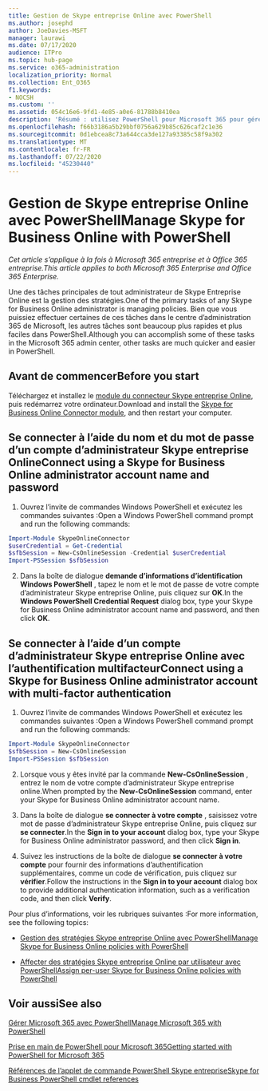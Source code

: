 ```yaml
---
title: Gestion de Skype entreprise Online avec PowerShell
ms.author: josephd
author: JoeDavies-MSFT
manager: laurawi
ms.date: 07/17/2020
audience: ITPro
ms.topic: hub-page
ms.service: o365-administration
localization_priority: Normal
ms.collection: Ent_O365
f1.keywords:
- NOCSH
ms.custom: ''
ms.assetid: 054c16e6-9fd1-4e85-a0e6-81788b8410ea
description: 'Résumé : utilisez PowerShell pour Microsoft 365 pour gérer des stratégies Skype entreprise Online, des stratégies par utilisateur et des paramètres de réunion.'
ms.openlocfilehash: f66b3186a5b29bbf0756a629b85c626caf2c1e36
ms.sourcegitcommit: 0d1ebcea8c73a644cca3de127a93385c58f9a302
ms.translationtype: MT
ms.contentlocale: fr-FR
ms.lasthandoff: 07/22/2020
ms.locfileid: "45230440"
---
```

# <a name="manage-skype-for-business-online-with-powershell"></a><span data-ttu-id="8aa28-103">Gestion de Skype entreprise Online avec PowerShell</span><span class="sxs-lookup"><span data-stu-id="8aa28-103">Manage Skype for Business Online with PowerShell</span></span>

<span data-ttu-id="8aa28-104">*Cet article s’applique à la fois à Microsoft 365 entreprise et à Office 365 entreprise.*</span><span class="sxs-lookup"><span data-stu-id="8aa28-104">*This article applies to both Microsoft 365 Enterprise and Office 365 Enterprise.*</span></span>

<span data-ttu-id="8aa28-105">Une des tâches principales de tout administrateur de Skype Entreprise Online est la gestion des stratégies.</span><span class="sxs-lookup"><span data-stu-id="8aa28-105">One of the primary tasks of any Skype for Business Online administrator is managing policies.</span></span> <span data-ttu-id="8aa28-106">Bien que vous puissiez effectuer certaines de ces tâches dans le centre d’administration 365 de Microsoft, les autres tâches sont beaucoup plus rapides et plus faciles dans PowerShell.</span><span class="sxs-lookup"><span data-stu-id="8aa28-106">Although you can accomplish some of these tasks in the Microsoft 365 admin center, other tasks are much quicker and easier in PowerShell.</span></span> 

## <a name="before-you-start"></a><span data-ttu-id="8aa28-107">Avant de commencer</span><span class="sxs-lookup"><span data-stu-id="8aa28-107">Before you start</span></span>

<span data-ttu-id="8aa28-108">Téléchargez et installez le [module du connecteur Skype entreprise Online](https://www.microsoft.com/download/details.aspx?id=39366), puis redémarrez votre ordinateur.</span><span class="sxs-lookup"><span data-stu-id="8aa28-108">Download and install the [Skype for Business Online Connector module](https://www.microsoft.com/download/details.aspx?id=39366), and then restart your computer.</span></span>


## <a name="connect-using-a-skype-for-business-online-administrator-account-name-and-password"></a><span data-ttu-id="8aa28-109">Se connecter à l’aide du nom et du mot de passe d’un compte d’administrateur Skype entreprise Online</span><span class="sxs-lookup"><span data-stu-id="8aa28-109">Connect using a Skype for Business Online administrator account name and password</span></span>

1. <span data-ttu-id="8aa28-110">Ouvrez l’invite de commandes Windows PowerShell et exécutez les commandes suivantes :</span><span class="sxs-lookup"><span data-stu-id="8aa28-110">Open a Windows PowerShell command prompt and run the following commands:</span></span> 
    
  ```powershell
  Import-Module SkypeOnlineConnector
  $userCredential = Get-Credential
  $sfbSession = New-CsOnlineSession -Credential $userCredential
  Import-PSSession $sfbSession
  ```

2. <span data-ttu-id="8aa28-111">Dans la boîte de dialogue **demande d’informations d’identification Windows PowerShell** , tapez le nom et le mot de passe de votre compte d’administrateur Skype entreprise Online, puis cliquez sur **OK**.</span><span class="sxs-lookup"><span data-stu-id="8aa28-111">In the **Windows PowerShell Credential Request** dialog box, type your Skype for Business Online administrator account name and password, and then click **OK**.</span></span>


## <a name="connect-using-a-skype-for-business-online-administrator-account-with-multi-factor-authentication"></a><span data-ttu-id="8aa28-112">Se connecter à l’aide d’un compte d’administrateur Skype entreprise Online avec l’authentification multifacteur</span><span class="sxs-lookup"><span data-stu-id="8aa28-112">Connect using a Skype for Business Online administrator account with multi-factor authentication</span></span>

1. <span data-ttu-id="8aa28-113">Ouvrez l’invite de commandes Windows PowerShell et exécutez les commandes suivantes :</span><span class="sxs-lookup"><span data-stu-id="8aa28-113">Open a Windows PowerShell command prompt and run the following commands:</span></span>

  ```powershell
  Import-Module SkypeOnlineConnector
  $sfbSession = New-CsOnlineSession
  Import-PSSession $sfbSession
  ```

2. <span data-ttu-id="8aa28-114">Lorsque vous y êtes invité par la commande **New-CsOnlineSession** , entrez le nom de votre compte d’administrateur Skype entreprise online.</span><span class="sxs-lookup"><span data-stu-id="8aa28-114">When prompted by the **New-CsOnlineSession** command, enter your Skype for Business Online administrator account name.</span></span>

3. <span data-ttu-id="8aa28-115">Dans la boîte de dialogue **se connecter à votre compte** , saisissez votre mot de passe d’administrateur Skype entreprise Online, puis cliquez sur **se connecter**.</span><span class="sxs-lookup"><span data-stu-id="8aa28-115">In the **Sign in to your account** dialog box, type your Skype for Business Online administrator password, and then click **Sign in**.</span></span>

4. <span data-ttu-id="8aa28-116">Suivez les instructions de la boîte de dialogue **se connecter à votre compte** pour fournir des informations d’authentification supplémentaires, comme un code de vérification, puis cliquez sur **vérifier**.</span><span class="sxs-lookup"><span data-stu-id="8aa28-116">Follow the instructions in the **Sign in to your account** dialog box to provide additional authentication information, such as a verification code, and then click **Verify**.</span></span>

<span data-ttu-id="8aa28-117">Pour plus d’informations, voir les rubriques suivantes :</span><span class="sxs-lookup"><span data-stu-id="8aa28-117">For more information, see the following topics:</span></span>
  
- [<span data-ttu-id="8aa28-118">Gestion des stratégies Skype entreprise Online avec PowerShell</span><span class="sxs-lookup"><span data-stu-id="8aa28-118">Manage Skype for Business Online policies with PowerShell</span></span>](manage-skype-for-business-online-policies-with-office-365-powershell.md)
    
- [<span data-ttu-id="8aa28-119">Affecter des stratégies Skype entreprise Online par utilisateur avec PowerShell</span><span class="sxs-lookup"><span data-stu-id="8aa28-119">Assign per-user Skype for Business Online policies with PowerShell</span></span>](assign-per-user-skype-for-business-online-policies-with-office-365-powershell.md)
    
## <a name="see-also"></a><span data-ttu-id="8aa28-120">Voir aussi</span><span class="sxs-lookup"><span data-stu-id="8aa28-120">See also</span></span>

[<span data-ttu-id="8aa28-121">Gérer Microsoft 365 avec PowerShell</span><span class="sxs-lookup"><span data-stu-id="8aa28-121">Manage Microsoft 365 with PowerShell</span></span>](manage-office-365-with-office-365-powershell.md)
  
[<span data-ttu-id="8aa28-122">Prise en main de PowerShell pour Microsoft 365</span><span class="sxs-lookup"><span data-stu-id="8aa28-122">Getting started with PowerShell for Microsoft 365</span></span>](getting-started-with-office-365-powershell.md)

[<span data-ttu-id="8aa28-123">Références de l’applet de commande PowerShell Skype entreprise</span><span class="sxs-lookup"><span data-stu-id="8aa28-123">Skype for Business PowerShell cmdlet references</span></span>](https://docs.microsoft.com/powershell/module/skype/?view=skype-ps)

